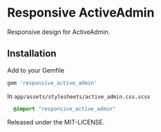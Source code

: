 Responsive ActiveAdmin
======================

Responsive design for ActiveAdmin.

Installation
------------

Add to your Gemfile

```ruby
gem 'responsive_active_admin'
```

In `app/assets/stylesheets/active_admin.css.scss`

```sass
  @import "responsive_active_admin"
```

Released under the MIT-LICENSE.
